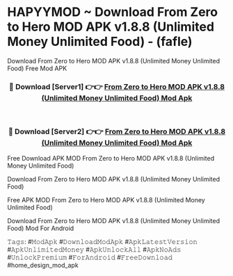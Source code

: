 # HAPYYMOD ~ Download From Zero to Hero MOD APK v1.8.8 (Unlimited Money Unlimited Food) - (fafle)
Download From Zero to Hero MOD APK v1.8.8 (Unlimited Money Unlimited Food) Free Mod APK

<div align="center">
<h3>🔴 Download [Server1] 👉👉 <a href="https://apk-comot.site?title=From_Zero_to_Hero_MOD_APK_v1.8.8_(Unlimited_Money_Unlimited_Food)">From Zero to Hero MOD APK v1.8.8 (Unlimited Money Unlimited Food) Mod Apk</a></h3><br>

<h3>🔴 Download [Server2] 👉👉 <a href="https://apk-comot.site?title=From_Zero_to_Hero_MOD_APK_v1.8.8_(Unlimited_Money_Unlimited_Food)">From Zero to Hero MOD APK v1.8.8 (Unlimited Money Unlimited Food) Mod Apk</a></h3>
</div>


Free Download APK MOD From Zero to Hero MOD APK v1.8.8 (Unlimited Money Unlimited Food)

Download From Zero to Hero MOD APK v1.8.8 (Unlimited Money Unlimited Food) 

Free APK MOD From Zero to Hero MOD APK v1.8.8 (Unlimited Money Unlimited Food) 

Download From Zero to Hero MOD APK v1.8.8 (Unlimited Money Unlimited Food) Mod For Android

𝚃𝚊𝚐𝚜: #𝙼𝚘𝚍𝙰𝚙𝚔 #𝙳𝚘𝚠𝚗𝚕𝚘𝚊𝚍𝙼𝚘𝚍𝙰𝚙𝚔 #𝙰𝚙𝚔𝙻𝚊𝚝𝚎𝚜𝚝𝚅𝚎𝚛𝚜𝚒𝚘𝚗 #𝙰𝚙𝚔𝚄𝚗𝚕𝚒𝚖𝚒𝚝𝚎𝚍𝙼𝚘𝚗𝚎𝚢 #𝙰𝚙𝚔𝚄𝚗𝚕𝚘𝚌𝚔𝙰𝚕𝚕 #𝙰𝚙𝚔𝙽𝚘𝙰𝚍𝚜 #𝚄𝚗𝚕𝚘𝚌𝚔𝙿𝚛𝚎𝚖𝚒𝚞𝚖 #𝙵𝚘𝚛𝙰𝚗𝚍𝚛𝚘𝚒𝚍 #𝙵𝚛𝚎𝚎𝙳𝚘𝚠𝚗𝚕𝚘𝚊𝚍 #home_design_mod_apk